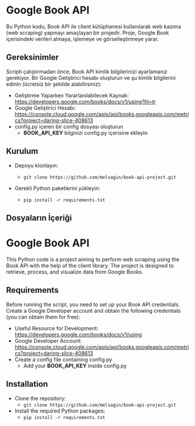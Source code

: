 # Google Book API
Bu Python kodu, Book API ile client kütüphanesi kullanılarak web kazıma (web scraping) yapmayı amaçlayan bir projedir. Proje, Google Book içerisindeki verileri almaya, işlemeye ve görselleştirmeye yarar.

## Gereksinimler
Scripti çalıştırmadan önce, Book API kimlik bilgilerinizi ayarlamanız gerekiyor. Bir Google Geliştirici hesabı oluşturun ve şu kimlik bilgilerini edinin (ücretsiz bir şekilde alabilirsiniz):

- Geliştirme Yaparken Yararlanılabilecek Kaynak: https://developers.google.com/books/docs/v1/using?hl=tr
- Google Geliştirici Hesabı: https://console.cloud.google.com/apis/api/books.googleapis.com/metrics?project=daring-slice-408613
- config.py içeren bir config dosyası oluşturun
    -  **BOOK_API_KEY** bilginizi config.py içerisine ekleyin

## Kurulum
+ Depoyu klonlayın:
    - `git clone https://github.com/melsagin/book-api-project.git`

+ Gerekli Python paketlerini yükleyin:
    - `pip install -r requirements.txt`

## Dosyaların İçeriği


# Google Book API
This Python code is a project aiming to perform web scraping using the Book API with the help of the client library. The project is designed to retrieve, process, and visualize data from Google Books.

## Requirements
Before running the script, you need to set up your Book API credentials. Create a Google Developer account and obtain the following credentials (you can obtain them for free):

- Useful Resource for Development: https://developers.google.com/books/docs/v1/using
- Google Developer Account: https://console.cloud.google.com/apis/api/books.googleapis.com/metrics?project=daring-slice-408613
- Create a config file containing config.py
    - Add your **BOOK_API_KEY** inside config.py

## Installation
* Clone the repository:
    - `git clone https://github.com/melsagin/book-api-project.git`
* Install the required Python packages:
    - `pip install -r requirements.txt`